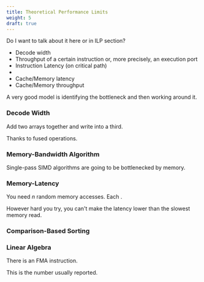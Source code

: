 ```yaml
---
title: Theoretical Performance Limits
weight: 5
draft: true
---
```


Do I want to talk about it here or in ILP section?

- Decode width
- Throughput of a certain instruction or, more precisely, an execution port
- Instruction Latency (on critical path)
- 
- Cache/Memory latency
- Cache/Memory throughput


A very good model is identifying the bottleneck and then working around it.

### Decode Width

Add two arrays together and write into a third.

Thanks to fused operations.

### Memory-Bandwidth Algorithm

Single-pass SIMD algorithms are going to be bottlenecked by memory.

### Memory-Latency

You need $n$ random memory accesses. Each .

However hard you try, you can't make the latency lower than the slowest memory read.

### Comparison-Based Sorting

### Linear Algebra

There is an FMA instruction.

This is the number usually reported.
